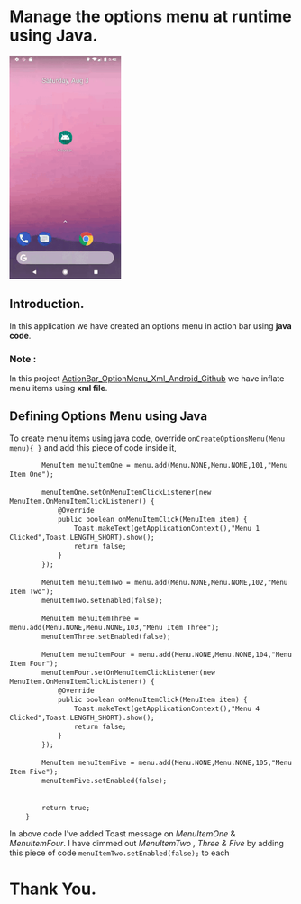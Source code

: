 # Manage the options menu at runtime using Java.

![](ActionBar_OptionMenu_Java_RunTime_Android_Github_gif.gif)

## Introduction.

In this application we have created an options menu in action bar using **java code**.

### Note : 

In this project [ActionBar_OptionMenu_Xml_Android_Github](https://github.com/amansharma-dev/ActionBar_OptionMenu_Xml_Android_Github/ "ActionBar_OptionMenu_Xml_Android_Github.") we have inflate menu items using **xml file**.

## Defining Options Menu using Java

To create menu items using java code, override `onCreateOptionsMenu(Menu menu){ }` and add this piece of code inside it, 

```
        MenuItem menuItemOne = menu.add(Menu.NONE,Menu.NONE,101,"Menu Item One");

        menuItemOne.setOnMenuItemClickListener(new MenuItem.OnMenuItemClickListener() {
            @Override
            public boolean onMenuItemClick(MenuItem item) {
                Toast.makeText(getApplicationContext(),"Menu 1 Clicked",Toast.LENGTH_SHORT).show();
                return false;
            }
        });

        MenuItem menuItemTwo = menu.add(Menu.NONE,Menu.NONE,102,"Menu Item Two");
        menuItemTwo.setEnabled(false);

        MenuItem menuItemThree = menu.add(Menu.NONE,Menu.NONE,103,"Menu Item Three");
        menuItemThree.setEnabled(false);

        MenuItem menuItemFour = menu.add(Menu.NONE,Menu.NONE,104,"Menu Item Four");
        menuItemFour.setOnMenuItemClickListener(new MenuItem.OnMenuItemClickListener() {
            @Override
            public boolean onMenuItemClick(MenuItem item) {
                Toast.makeText(getApplicationContext(),"Menu 4 Clicked",Toast.LENGTH_SHORT).show();
                return false;
            }
        });

        MenuItem menuItemFive = menu.add(Menu.NONE,Menu.NONE,105,"Menu Item Five");
        menuItemFive.setEnabled(false);


        return true;
    }
```

In above code I've added Toast message on *MenuItemOne* & *MenuItemFour*. I have dimmed out *MenuItemTwo , Three & Five* by adding this piece of code `menuItemTwo.setEnabled(false);` to each 

# Thank You.

